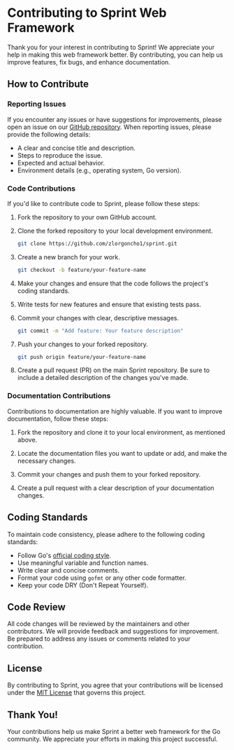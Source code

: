 # Contributing to Sprint Web Framework

Thank you for your interest in contributing to Sprint! We appreciate your help in making this web framework better. By contributing, you can help us improve features, fix bugs, and enhance documentation.

## How to Contribute

### Reporting Issues

If you encounter any issues or have suggestions for improvements, please open an issue on our [GitHub repository](https://github.com/zlorgoncho1/sprint). When reporting issues, please provide the following details:

- A clear and concise title and description.
- Steps to reproduce the issue.
- Expected and actual behavior.
- Environment details (e.g., operating system, Go version).

### Code Contributions

If you'd like to contribute code to Sprint, please follow these steps:

1. Fork the repository to your own GitHub account.
2. Clone the forked repository to your local development environment.

   ```bash
   git clone https://github.com/zlorgoncho1/sprint.git
   ```

3. Create a new branch for your work.

   ```bash
   git checkout -b feature/your-feature-name
   ```

4. Make your changes and ensure that the code follows the project's coding standards.

5. Write tests for new features and ensure that existing tests pass.

6. Commit your changes with clear, descriptive messages.

   ```bash
   git commit -m "Add feature: Your feature description"
   ```

7. Push your changes to your forked repository.

   ```bash
   git push origin feature/your-feature-name
   ```

8. Create a pull request (PR) on the main Sprint repository. Be sure to include a detailed description of the changes you've made.

### Documentation Contributions

Contributions to documentation are highly valuable. If you want to improve documentation, follow these steps:

1. Fork the repository and clone it to your local environment, as mentioned above.

2. Locate the documentation files you want to update or add, and make the necessary changes.

3. Commit your changes and push them to your forked repository.

4. Create a pull request with a clear description of your documentation changes.

## Coding Standards

To maintain code consistency, please adhere to the following coding standards:

- Follow Go's [official coding style](https://golang.org/doc/effective_go.html).
- Use meaningful variable and function names.
- Write clear and concise comments.
- Format your code using `gofmt` or any other code formatter.
- Keep your code DRY (Don't Repeat Yourself).

## Code Review

All code changes will be reviewed by the maintainers and other contributors. We will provide feedback and suggestions for improvement. Be prepared to address any issues or comments related to your contribution.

## License

By contributing to Sprint, you agree that your contributions will be licensed under the [MIT License](LICENSE) that governs this project.

## Thank You!

Your contributions help us make Sprint a better web framework for the Go community. We appreciate your efforts in making this project successful.
